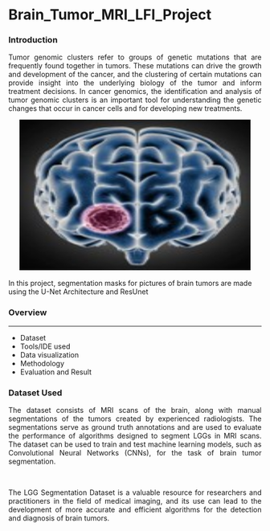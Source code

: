 # Brain_Tumor_MRI_LFI_Project

### Introduction
<p align="justify">Tumor genomic clusters refer to groups of genetic mutations that are frequently found together in tumors. These mutations can drive the growth and development of the cancer, and the clustering of certain mutations can provide insight into the underlying biology of the tumor and inform treatment decisions. In cancer genomics, the identification and analysis of tumor genomic clusters is an important tool for understanding the genetic changes that occur in cancer cells and for developing new treatments.</br> </p>

<p align="center"><img width="460" height="300" src="brain.jpg"></p>

In this project, segmentation masks for pictures of brain tumors are made using the U-Net Architecture and ResUnet

### Overview
- - - -
* Dataset
* Tools/IDE used
* Data visualization
* Methodology
* Evaluation and Result

### Dataset Used
<p align="justify">The dataset consists of MRI scans of the brain, along with manual segmentations of the tumors created by experienced radiologists. The segmentations serve as ground truth annotations and are used to evaluate the performance of algorithms designed to segment LGGs in MRI scans. The dataset can be used to train and test machine learning models, such as Convolutional Neural Networks (CNNs), for the task of brain tumor segmentation.</p></br>
<p align="justify">The LGG Segmentation Dataset is a valuable resource for researchers and practitioners in the field of medical imaging, and its use can lead to the development of more accurate and efficient algorithms for the detection and diagnosis of brain tumors. </p>

